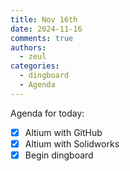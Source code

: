 ```yaml
---
title: Nov 16th
date: 2024-11-16
comments: true
authors:
  - zeul
categories:
  - dingboard
  - Agenda
---
```


Agenda for today:

- [x] Altium with GitHub
- [x] Altium with Solidworks
- [x] Begin dingboard